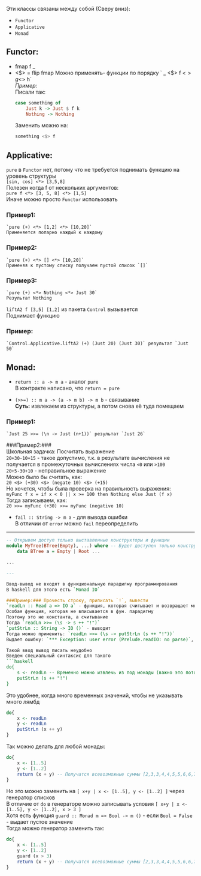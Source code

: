 Эти классы связаны между собой (Сверу вниз):
- `Functor`
- `Applicative`
- `Monad`

## Functor: ##  
- fmap f _  
- <$> = flip fmap  
	Можно применять- функции по порядку  
	` _ <$> f <$> g <$> h`  
	_Пример:_  
	Писали так:  
	```haskell
	case something of
		Just k -> Just $ f k
		Nothing -> Nothing
	``` 
	Заменить можно на:  
	```haskell
	something <$> f
	```

## Applicative: ##  

`pure` в `Functor` нет, потому что не требуется поднимать функцию на уровень структуры  
`[sin, cos] <*> [3,5,8]`  
Полезен когда f от нескольких аргументов:  
`pure f <*> [3, 5, 8] <*> [1,5]`  
Иначе можно просто `Functor` использовать  

### Пример1: ###  
	`pure (+) <*> [1,2] <*> [10,20]`  
	Применяется попарно каждый к каждому  

### Пример2: ###  
	`pure (+) <*> [] <*> [10,20]`  
	Применяя к пустому списку получаем пустой список `[]`  

### Пример3: ###  
	`pure (+) <*> Nothing <*> Just 30`  
	Результат Nothing  

`liftA2 f [3,5] [1,2]` из пакета `Control` вызывается  
Поднимает функцию  

### Пример:  ###
	`Control.Applicative.liftA2 (+) (Just 20) (Just 30)` результат `Just 50`  

## Monad: ##
- `return :: a -> m a` - аналог `pure`  
	В контракте написано, что `return = pure`  

- `(>>=) :: m a -> (a -> m b) -> m b` - связывание  
	__Суть:__ извлекаем из структуры, а потом снова её туда помещаем  

### Пример1: ###  
	`Just 25 >>= (\n -> Just (n+1))` результат `Just 26`  

###Пример2:###  
	Школьная задачка: Посчитать выражение  
	`20+30-10+15` - такое допустимо, т.к. в результате вычисления не получается в промежуточных вычислениях числа `<0` или `>100`  
	`20+5-30+10` - неправильное выражение  
	Можно было бы считать, как:  
	`20 <$> (+30) <$> (negate 10) <$> (+15)`  
	Но хочется, чтобы была проверка на правильность выражения:  
	`myFunc f x = if x < 0 || x >= 100 then Nothing else Just (f x)`  
	Тогда записываем, как:  
	`20 >>= myFunc (+30) >>= myFunc (negative 10)`  

- `fail :: String -> m a` - для вывода ошибки  
	В отличии от `error` можно `fail` переопределить  

---

```haskell
-- Открывем доступ только выставленные конструкторы и функции
module MyTree(BTree(Empty), ...) where -- Будет доступен только конструктор Empty
	data BTree a = Empty | Root ...

...

---

Ввод-вывод не входят в функциональную парадигму программирования  
В haskell для этого есть `Monad IO`  

###Пример:### Прочесть строку, приписать `!`, вывести  
`readLn :: Read a => IO a` - функция, которая считывает и возвращает монаду IO  
Особая функция, которая не вписывается в фун. парадигму  
Поэтому это не константа, а считывание  
Тогда `readLn >>= (\s -> s ++ "!")`  
`putStrLn :: String -> IO ()` - выводит  
Тогда можно применить: `readLn >>= (\s -> putStrLn (s ++ "!"))`  
Выдает ошибку: `*** Exception: user error (Prelude.readIO: no parse)`, нужно явно указать тип (ему лень с этим возиться, нужно самому попробовать)  

Такой ввод вывод писать неудобно  
Введем специальный синтаксис для такого  
```haskell
do{
	s <- readLn -- Временно можно извлечь из под монады (важно это потом заключить в монаду)
	putStrLn (s ++ "!")
}
```
Это удобнее, когда много временных значений, чтобы не указывать много лямбд  
```haskell
do{
	x <- readLn
	y <- readLn
	putStrLn (x ++ y)
}
```
Так можно делать для любой монады:  
```haskell
do{
	x <- [1..5] 
	y <- [1..2]
	return (x + y) -- Получатся всевозможные суммы [2,3,3,4,4,5,5,6,6,7]
}
```

Но это можно заменить на `[ x+y | x <- [1..5], y <- [1..2] ]` через генератор списков  
В отличие от `do` в генераторе можно записывать условия `[ x+y | x <- [1..5], y <- [1..2], x > 3 ]`  
Хотя есть функция `guard :: Monad m => Bool -> m ()` - если `Bool = False` - выдает пустое значение  
Тогда можно генератор заменить так:  

```haskell
do{
	x <- [1..5] 
	y <- [1..2]
	guard (x > 3)
	return (x + y) -- Получатся всевозможные суммы [2,3,3,4,4,5,5,6,6,7]
}
```